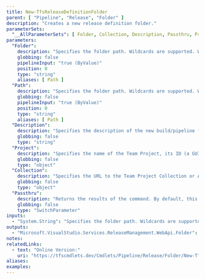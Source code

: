 ```yaml
---
title: New-TfsReleaseDefinitionFolder
parent: [ "Pipeline", "Release", "Folder" ]
description: "Creates a new release definition folder."
parameterSets: 
  "__AllParameterSets": [ Folder, Collection, Description, Passthru, Project ]
parameters: 
  "Folder": 
    description: "Specifies the folder path. Wildcards are supported. When omitted, all Release/pipeline folders in the supplied team project are returned." 
    globbing: false 
    pipelineInput: "true (ByValue)" 
    position: 0 
    type: "string" 
    aliases: [ Path ] 
  "Path": 
    description: "Specifies the folder path. Wildcards are supported. When omitted, all Release/pipeline folders in the supplied team project are returned.This is an alias of the Folder parameter." 
    globbing: false 
    pipelineInput: "true (ByValue)" 
    position: 0 
    type: "string" 
    aliases: [ Path ] 
  "Description": 
    description: "Specifies the description of the new build/pipeline folder." 
    globbing: false 
    type: "string" 
  "Project": 
    description: "Specifies the name of the Team Project, its ID (a GUID), or a Microsoft.TeamFoundation.Core.WebApi.TeamProject object to connect to. When omitted, it defaults to the connection set by Connect-TfsTeamProject (if any). For more details, see the Get-TfsTeamProject cmdlet." 
    globbing: false 
    type: "object" 
  "Collection": 
    description: "Specifies the URL to the Team Project Collection or Azure DevOps Organization to connect to, a TfsTeamProjectCollection object (Windows PowerShell only), or a VssConnection object. You can also connect to an Azure DevOps Services organizations by simply providing its name instead of the full URL. For more details, see the Get-TfsTeamProjectCollection cmdlet. When omitted, it defaults to the connection set by Connect-TfsTeamProjectCollection (if any)." 
    globbing: false 
    type: "object" 
  "Passthru": 
    description: "Returns the results of the command. By default, this cmdlet does not generate any output." 
    globbing: false 
    type: "SwitchParameter"
inputs: 
  - "System.String": "Specifies the folder path. Wildcards are supported. When omitted, all Release/pipeline folders in the supplied team project are returned."
outputs: 
  - "Microsoft.VisualStudio.Services.ReleaseManagement.WebApi.Folder": 
notes: 
relatedLinks: 
  - text: "Online Version:" 
    uri: "https://tfscmdlets.dev/Cmdlets/Pipeline/Release/Folder/New-TfsReleaseDefinitionFolder"
aliases: 
examples: 
---
```

